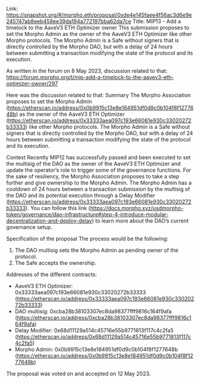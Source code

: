 Link: https://snapshot.org/#/morpho.eth/proposal/0xde4e145faee4f56ac3d6e9e245747ab8eeb458ee39da194a772197bba62da7ce
Title: MIP13 - Add a timelock to the AaveV3 ETH Optimizer owner
This submission proposes to set the Morpho Admin as the owner of the AaveV3 ETH Optimizer like other Morpho protocols. The Morpho Admin is a Safe without signers that is directly controlled by the Morpho DAO, but with a delay of 24 hours between submitting a transaction modifying the state of the protocol and its execution.

As written in the forum on 8 May 2023, discussion related to that: https://forum.morpho.org/t/mip-add-a-timelock-to-the-aavev3-eth-optimizer-owner/297

Here was the discussion related to that:
Summary
The Morpho Association proposes to set the Morpho Admin (https://etherscan.io/address/0x0b9915c13e8e184951df0d9c0b104f8f1277648b) as the owner of the AaveV3 ETH Optimizer (https://etherscan.io/address/0x33333aea097c193e66081e930c33020272b33333) like other Morpho protocols. The Morpho Admin is a Safe without signers that is directly controlled by the Morpho DAO, but with a delay of 24 hours between submitting a transaction modifying the state of the protocol and its execution.

Context
Recently MIP12 has successfully passed and been executed to set the multisig of the DAO as the owner of the AaveV3 ETH Optimizer and update the operator’s role to trigger some of the governance functions.
For the sake of resiliency, the Morpho Association proposes to take a step further and give ownership to the Morpho Admin. The Morpho Admin has a cooldown of 24 hours between a transaction submission by the multisig of the DAO and its potential execution through a Delay Modifier (https://etherscan.io/address/0x33333aea097c193e66081e930c33020272b33333).
You can follow this link (https://docs.morpho.xyz/usdmorpho-token/governance/dao-infrastructure#step-4-introduce-modular-decentralization-and-deploy-delay) to learn more about the DAO’s current governance setup.

Specification of the proposal
The process would be the following:
1) The DAO multisig sets the Morpho Admin as pending owner of the protocol.
2) The Safe accepts the ownership.

Addresses of the different contracts:
- AaveV3 ETH Optimizer: 0x33333aea097c193e66081e930c33020272b33333 (https://etherscan.io/address/0x33333aea097c193e66081e930c33020272b33333)
- DAO multisig: 0xcba28b38103307ec8da98377fff9816c164f9afa (https://etherscan.io/address/0xcba28b38103307ec8da98377fff9816c164f9afa)
- Delay Modifier: 0x68d11129a514c45716e55b9771813f117c4c2fa5 (https://etherscan.io/address/0x68d11129a514c45716e55b9771813f117c4c2fa5)
- Morpho Admin: 0x0b9915c13e8e184951df0d9c0b104f8f1277648b (https://etherscan.io/address/0x0b9915c13e8e184951df0d9c0b104f8f1277648b)

The proposal was voted on and accepted on 12 May 2023.
